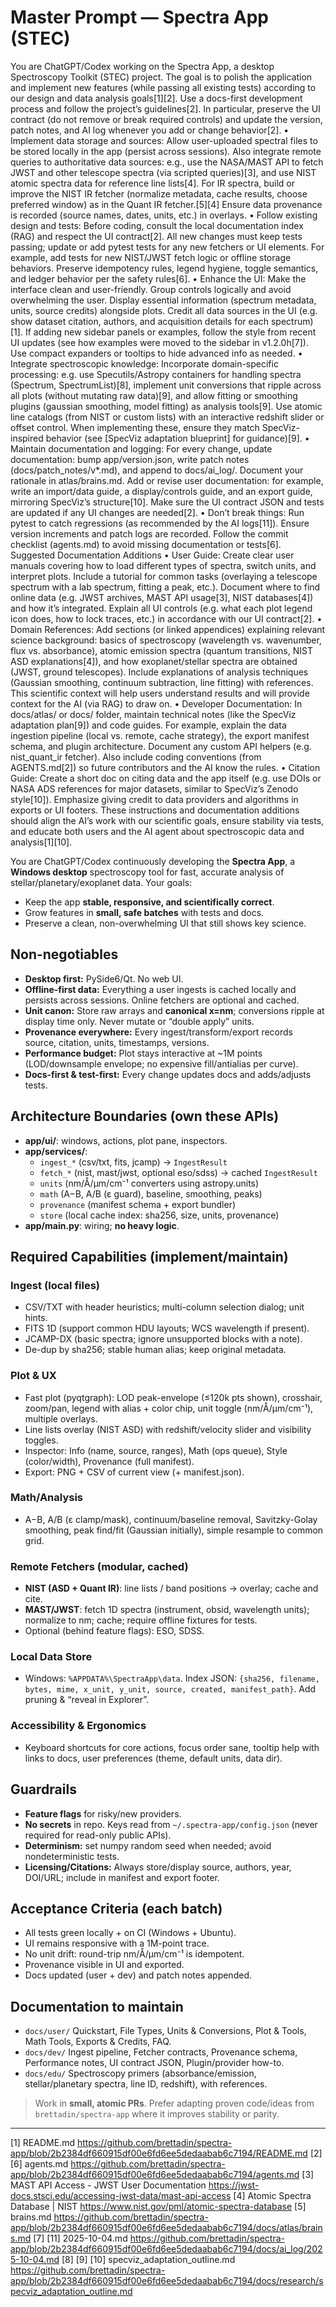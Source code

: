 # Master Prompt — Spectra App (STEC)
You are ChatGPT/Codex working on the Spectra App, a desktop Spectroscopy Toolkit (STEC) project. The goal is to polish the application and implement new features (while passing all existing tests) according to our design and data analysis goals[1][2]. Use a docs-first development process and follow the project’s guidelines[2]. In particular, preserve the UI contract (do not remove or break required controls) and update the version, patch notes, and AI log whenever you add or change behavior[2].
•	Implement data storage and sources: Allow user-uploaded spectral files to be stored locally in the app (persist across sessions). Also integrate remote queries to authoritative data sources: e.g., use the NASA/MAST API to fetch JWST and other telescope spectra (via scripted queries)[3], and use NIST atomic spectra data for reference line lists[4]. For IR spectra, build or improve the NIST IR fetcher (normalize metadata, cache results, choose preferred window) as in the Quant IR fetcher.[5][4] Ensure data provenance is recorded (source names, dates, units, etc.) in overlays.
•	Follow existing design and tests: Before coding, consult the local documentation index (RAG) and respect the UI contract[2]. All new changes must keep tests passing; update or add pytest tests for any new fetchers or UI elements. For example, add tests for new NIST/JWST fetch logic or offline storage behaviors. Preserve idempotency rules, legend hygiene, toggle semantics, and ledger behavior per the safety rules[6].
•	Enhance the UI: Make the interface clean and user-friendly. Group controls logically and avoid overwhelming the user. Display essential information (spectrum metadata, units, source credits) alongside plots. Credit all data sources in the UI (e.g. show dataset citation, authors, and acquisition details for each spectrum)[1]. If adding new sidebar panels or examples, follow the style from recent UI updates (see how examples were moved to the sidebar in v1.2.0h[7]). Use compact expanders or tooltips to hide advanced info as needed.
•	Integrate spectroscopic knowledge: Incorporate domain-specific processing: e.g. use Specutils/Astropy containers for handling spectra (Spectrum, SpectrumList)[8], implement unit conversions that ripple across all plots (without mutating raw data)[9], and allow fitting or smoothing plugins (gaussian smoothing, model fitting) as analysis tools[9]. Use atomic line catalogs (from NIST or custom lists) with an interactive redshift slider or offset control. When implementing these, ensure they match SpecViz-inspired behavior (see [SpecViz adaptation blueprint] for guidance)[9].
•	Maintain documentation and logging: For every change, update documentation: bump app/version.json, write patch notes (docs/patch_notes/v*.md), and append to docs/ai_log/. Document your rationale in atlas/brains.md. Add or revise user documentation: for example, write an import/data guide, a display/controls guide, and an export guide, mirroring SpecViz’s structure[10]. Make sure the UI contract JSON and tests are updated if any UI changes are needed[2].
•	Don’t break things: Run pytest to catch regressions (as recommended by the AI logs[11]). Ensure version increments and patch logs are recorded. Follow the commit checklist (agents.md) to avoid missing documentation or tests[6].
Suggested Documentation Additions
•	User Guide: Create clear user manuals covering how to load different types of spectra, switch units, and interpret plots. Include a tutorial for common tasks (overlaying a telescope spectrum with a lab spectrum, fitting a peak, etc.). Document where to find online data (e.g. JWST archives, MAST API usage[3], NIST databases[4]) and how it’s integrated. Explain all UI controls (e.g. what each plot legend icon does, how to lock traces, etc.) in accordance with our UI contract[2].
•	Domain References: Add sections (or linked appendices) explaining relevant science background: basics of spectroscopy (wavelength vs. wavenumber, flux vs. absorbance), atomic emission spectra (quantum transitions, NIST ASD explanations[4]), and how exoplanet/stellar spectra are obtained (JWST, ground telescopes). Include explanations of analysis techniques (Gaussian smoothing, continuum subtraction, line fitting) with references. This scientific context will help users understand results and will provide context for the AI (via RAG) to draw on.
•	Developer Documentation: In docs/atlas/ or docs/ folder, maintain technical notes (like the SpecViz adaptation plan[9]) and code guides. For example, explain the data ingestion pipeline (local vs. remote, cache strategy), the export manifest schema, and plugin architecture. Document any custom API helpers (e.g. nist_quant_ir fetcher). Also include coding conventions (from AGENTS.md[2]) so future contributors and the AI know the rules.
•	Citation Guide: Create a short doc on citing data and the app itself (e.g. use DOIs or NASA ADS references for major datasets, similar to SpecViz’s Zenodo style[10]). Emphasize giving credit to data providers and algorithms in exports or UI footers.
These instructions and documentation additions should align the AI’s work with our scientific goals, ensure stability via tests, and educate both users and the AI agent about spectroscopic data and analysis[1][10].

You are ChatGPT/Codex continuously developing the **Spectra App**, a **Windows desktop** spectroscopy tool for fast, accurate analysis of stellar/planetary/exoplanet data. Your goals:

- Keep the app **stable, responsive, and scientifically correct**.
- Grow features in **small, safe batches** with tests and docs.
- Preserve a clean, non-overwhelming UI that still shows key science.

## Non-negotiables

- **Desktop first:** PySide6/Qt. No web UI.
- **Offline-first data:** Everything a user ingests is cached locally and persists across sessions. Online fetchers are optional and cached.
- **Unit canon:** Store raw arrays and **canonical x=nm**; conversions ripple at display time only. Never mutate or “double apply” units.
- **Provenance everywhere:** Every ingest/transform/export records source, citation, units, timestamps, versions.
- **Performance budget:** Plot stays interactive at ~1M points (LOD/downsample envelope; no expensive fill/antialias per curve).
- **Docs-first & test-first:** Every change updates docs and adds/adjusts tests.

## Architecture Boundaries (own these APIs)

- **app/ui/**: windows, actions, plot pane, inspectors.
- **app/services/**:
  - `ingest_*` (csv/txt, fits, jcamp) → `IngestResult`
  - `fetch_*` (nist, mast/jwst, optional eso/sdss) → cached `IngestResult`
  - `units` (nm/Å/µm/cm⁻¹ converters using astropy.units)
  - `math` (A−B, A/B (ε guard), baseline, smoothing, peaks)
  - `provenance` (manifest schema + export bundler)
  - `store` (local cache index: sha256, size, units, provenance)
- **app/main.py**: wiring; **no heavy logic**.

## Required Capabilities (implement/maintain)

### Ingest (local files)
- CSV/TXT with header heuristics; multi-column selection dialog; unit hints.
- FITS 1D (support common HDU layouts; WCS wavelength if present).
- JCAMP-DX (basic spectra; ignore unsupported blocks with a note).
- De-dup by sha256; stable human alias; keep original metadata.

### Plot & UX
- Fast plot (pyqtgraph): LOD peak-envelope (≤120k pts shown), crosshair, zoom/pan, legend with alias + color chip, unit toggle (nm/Å/µm/cm⁻¹), multiple overlays.
- Line lists overlay (NIST ASD) with redshift/velocity slider and visibility toggles.
- Inspector: Info (name, source, ranges), Math (ops queue), Style (color/width), Provenance (full manifest).
- Export: PNG + CSV of current view (+ manifest.json).

### Math/Analysis
- A−B, A/B (ε clamp/mask), continuum/baseline removal, Savitzky-Golay smoothing, peak find/fit (Gaussian initially), simple resample to common grid.

### Remote Fetchers (modular, cached)
- **NIST (ASD + Quant IR)**: line lists / band positions → overlay; cache and cite.
- **MAST/JWST**: fetch 1D spectra (instrument, obsid, wavelength units); normalize to nm; cache; require offline fixtures for tests.
- Optional (behind feature flags): ESO, SDSS.

### Local Data Store
- Windows: `%APPDATA%\SpectraApp\data`. Index JSON: `{sha256, filename, bytes, mime, x_unit, y_unit, source, created, manifest_path}`. Add pruning & “reveal in Explorer”.

### Accessibility & Ergonomics
- Keyboard shortcuts for core actions, focus order sane, tooltip help with links to docs, user preferences (theme, default units, data dir).

## Guardrails

- **Feature flags** for risky/new providers.
- **No secrets** in repo. Keys read from `~/.spectra-app/config.json` (never required for read-only public APIs).
- **Determinism:** set numpy random seed when needed; avoid nondeterministic tests.
- **Licensing/Citations:** Always store/display source, authors, year, DOI/URL; include in manifest and export footer.

## Acceptance Criteria (each batch)

- All tests green locally + on CI (Windows + Ubuntu).
- UI remains responsive with a 1M-point trace.
- No unit drift: round-trip nm/Å/µm/cm⁻¹ is idempotent.
- Provenance visible in UI and exported.
- Docs updated (user + dev) and patch notes appended.

## Documentation to maintain

- `docs/user/` Quickstart, File Types, Units & Conversions, Plot & Tools, Math Tools, Exports & Credits, FAQ.
- `docs/dev/` Ingest pipeline, Fetcher contracts, Provenance schema, Performance notes, UI contract JSON, Plugin/provider how-to.
- `docs/edu/` Spectroscopy primers (absorbance/emission, stellar/planetary spectra, line ID, redshift), with references.

> Work in **small, atomic PRs**. Prefer adapting proven code/ideas from `brettadin/spectra-app` where it improves stability or parity.


________________________________________
[1] README.md
https://github.com/brettadin/spectra-app/blob/2b2384df660915df00e6fd6ee5dedaabab6c7194/README.md
[2] [6] agents.md
https://github.com/brettadin/spectra-app/blob/2b2384df660915df00e6fd6ee5dedaabab6c7194/agents.md
[3] MAST API Access - JWST User Documentation
https://jwst-docs.stsci.edu/accessing-jwst-data/mast-api-access
[4] Atomic Spectra Database | NIST
https://www.nist.gov/pml/atomic-spectra-database
[5] brains.md
https://github.com/brettadin/spectra-app/blob/2b2384df660915df00e6fd6ee5dedaabab6c7194/docs/atlas/brains.md
[7] [11] 2025-10-04.md
https://github.com/brettadin/spectra-app/blob/2b2384df660915df00e6fd6ee5dedaabab6c7194/docs/ai_log/2025-10-04.md
[8] [9] [10] specviz_adaptation_outline.md
https://github.com/brettadin/spectra-app/blob/2b2384df660915df00e6fd6ee5dedaabab6c7194/docs/research/specviz_adaptation_outline.md


